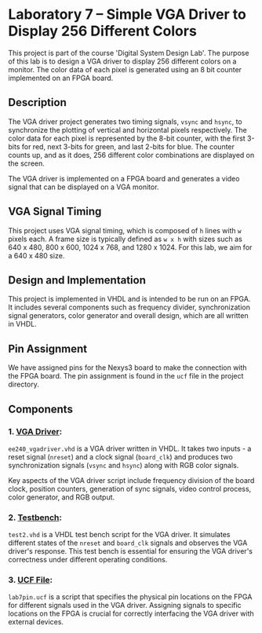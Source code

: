 # Laboratory 7 – Simple VGA Driver to Display 256 Different Colors

This project is part of the course 'Digital System Design Lab'. The purpose of this lab is to design a VGA driver to display 256 different colors on a monitor. The color data of each pixel is generated using an 8 bit counter implemented on an FPGA board.

## Description

The VGA driver project generates two timing signals, `vsync` and `hsync`, to synchronize the plotting of vertical and horizontal pixels respectively. The color data for each pixel is represented by the 8-bit counter, with the first 3-bits for red, next 3-bits for green, and last 2-bits for blue. The counter counts up, and as it does, 256 different color combinations are displayed on the screen.

The VGA driver is implemented on a FPGA board and generates a video signal that can be displayed on a VGA monitor. 

## VGA Signal Timing

This project uses VGA signal timing, which is composed of `h` lines with `w` pixels each. A frame size is typically defined as `w x h` with sizes such as 640 x 480, 800 x 600, 1024 x 768, and 1280 x 1024. For this lab, we aim for a 640 x 480 size.

## Design and Implementation

This project is implemented in VHDL and is intended to be run on an FPGA. It includes several components such as frequency divider, synchronization signal generators, color generator and overall design, which are all written in VHDL. 

## Pin Assignment

We have assigned pins for the Nexys3 board to make the connection with the FPGA board. The pin assignment is found in the `ucf` file in the project directory. 

## Components

### 1. [VGA Driver](/Lab7/ee240_vgadriver.vhd):

`ee240_vgadriver.vhd` is a VGA driver written in VHDL. It takes two inputs - a reset signal (`nreset`) and a clock signal (`board_clk`) and produces two synchronization signals (`vsync` and `hsync`) along with RGB color signals.

Key aspects of the VGA driver script include frequency division of the board clock, position counters, generation of sync signals, video control process, color generator, and RGB output.

### 2. [Testbench](/Lab7/test2.vhd):

`test2.vhd` is a VHDL test bench script for the VGA driver. It simulates different states of the `nreset` and `board_clk` signals and observes the VGA driver's response. This test bench is essential for ensuring the VGA driver's correctness under different operating conditions.

### 3. [UCF File](/Lab7/lab7pin.ucf):

`lab7pin.ucf` is a script that specifies the physical pin locations on the FPGA for different signals used in the VGA driver. Assigning signals to specific locations on the FPGA is crucial for correctly interfacing the VGA driver with external devices.